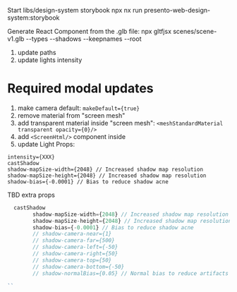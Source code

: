 Start libs/design-system storybook
npx nx run presento-web-design-system:storybook

Generate React Component from the .glb file:
npx gltfjsx scenes/scene-v1.glb --types --shadows --keepnames --root

1. update paths
2. update lights intensity

# Required modal updates
1. make camera default: ```makeDefault={true}```
2. remove material from "screen mesh"
3. add transparent material inside "screen mesh": ```<meshStandardMaterial transparent opacity={0}/>```
4. add ```<ScreenHtml/>``` component inside
5. update Light Props:
```
intensity={XXX}
castShadow
shadow-mapSize-width={2048} // Increased shadow map resolution
shadow-mapSize-height={2048} // Increased shadow map resolution
shadow-bias={-0.0001} // Bias to reduce shadow acne
```



TBD extra props
```typescript
  castShadow
        shadow-mapSize-width={2048} // Increased shadow map resolution
        shadow-mapSize-height={2048} // Increased shadow map resolution
        shadow-bias={-0.0001} // Bias to reduce shadow acne
        // shadow-camera-near={1}
        // shadow-camera-far={500}
        // shadow-camera-left={-50}
        // shadow-camera-right={50}
        // shadow-camera-top={50}
        // shadow-camera-bottom={-50}
        // shadow-normalBias={0.05} // Normal bias to reduce artifacts on sloped surfaces
  
``

